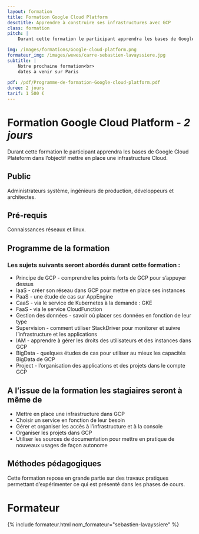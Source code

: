 ```yaml
---
layout: formation
title: Formation Google Cloud Platform
desctitle: Apprendre à construire ses infrastructures avec GCP
class: formation
pitch: |
    Durant cette formation le participant apprendra les bases de Google Cloud Plateform dans l’objectif mettre en place une infrastructure Cloud. 

img: /images/formations/Google-cloud-platform.png
formateur_img: /images/wewes/carre-sebastien-lavayssiere.jpg
subtitle: |
    Notre prochaine formation<br>
    dates à venir sur Paris
    
pdf: /pdf/Programme-de-formation-Google-cloud-platform.pdf
duree: 2 jours
tarif: 1 500 €
---
```


# Formation Google Cloud Platform - *2 jours*


Durant cette formation le participant apprendra les bases de Google Cloud Plateform dans l’objectif mettre en place une
 infrastructure Cloud.


## Public


Administrateurs système, ingénieurs de production, développeurs et architectes.

## Pré-requis


Connaissances réseaux et linux.



## Programme de la formation

### Les sujets suivants seront abordés durant cette formation :

* Principe de GCP - comprendre les points forts de GCP pour s’appuyer dessus
* IaaS - créer son réseau dans GCP pour mettre en place ses instances
* PaaS - une étude de cas sur AppEngine
* CaaS - via le service de Kubernetes à la demande : GKE
* FaaS - via le service CloudFunction
* Gestion des données - savoir où placer ses données en fonction de leur type
* Supervision - comment utiliser StackDriver pour monitorer et suivre l’infrastructure et les applications 
* IAM - apprendre à gérer les droits des utilisateurs et des instances dans GCP
* BigData - quelques études de cas pour utiliser au mieux les capacités BigData de GCP
* Project - l’organisation des applications et des projets dans le compte GCP


## A l’issue de la formation les stagiaires seront à même de


* Mettre en place une infrastructure dans GCP
* Choisir un service en fonction de leur besoin
* Gérer et organiser les accès à l’infrastructure et à la console
* Organiser les projets dans GCP
* Utiliser les sources de documentation pour mettre en pratique de nouveaux usages de façon autonome


## Méthodes pédagogiques

Cette formation repose en grande partie sur des travaux pratiques permettant d’expérimenter ce qui est présenté dans les phases de cours.

# Formateur

{% include formateur.html nom_formateur="sebastien-lavayssiere" %}
